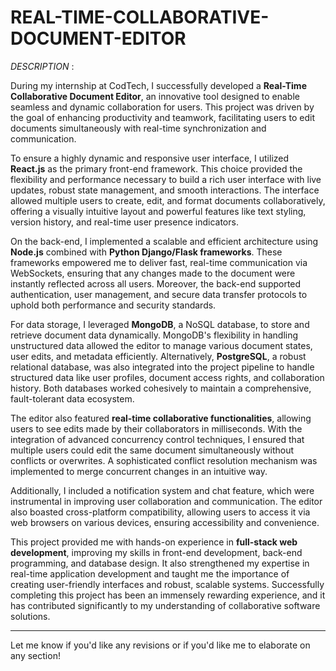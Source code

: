 # REAL-TIME-COLLABORATIVE-DOCUMENT-EDITOR

*DESCRIPTION* : 

During my internship at CodTech, I successfully developed a **Real-Time Collaborative Document Editor**, an innovative tool designed to enable seamless and dynamic collaboration for users. This project was driven by the goal of enhancing productivity and teamwork, facilitating users to edit documents simultaneously with real-time synchronization and communication.

To ensure a highly dynamic and responsive user interface, I utilized **React.js** as the primary front-end framework. This choice provided the flexibility and performance necessary to build a rich user interface with live updates, robust state management, and smooth interactions. The interface allowed multiple users to create, edit, and format documents collaboratively, offering a visually intuitive layout and powerful features like text styling, version history, and real-time user presence indicators.

On the back-end, I implemented a scalable and efficient architecture using **Node.js** combined with **Python Django/Flask frameworks**. These frameworks empowered me to deliver fast, real-time communication via WebSockets, ensuring that any changes made to the document were instantly reflected across all users. Moreover, the back-end supported authentication, user management, and secure data transfer protocols to uphold both performance and security standards.

For data storage, I leveraged **MongoDB**, a NoSQL database, to store and retrieve document data dynamically. MongoDB's flexibility in handling unstructured data allowed the editor to manage various document states, user edits, and metadata efficiently. Alternatively, **PostgreSQL**, a robust relational database, was also integrated into the project pipeline to handle structured data like user profiles, document access rights, and collaboration history. Both databases worked cohesively to maintain a comprehensive, fault-tolerant data ecosystem.

The editor also featured **real-time collaborative functionalities**, allowing users to see edits made by their collaborators in milliseconds. With the integration of advanced concurrency control techniques, I ensured that multiple users could edit the same document simultaneously without conflicts or overwrites. A sophisticated conflict resolution mechanism was implemented to merge concurrent changes in an intuitive way.

Additionally, I included a notification system and chat feature, which were instrumental in improving user collaboration and communication. The editor also boasted cross-platform compatibility, allowing users to access it via web browsers on various devices, ensuring accessibility and convenience.

This project provided me with hands-on experience in **full-stack web development**, improving my skills in front-end development, back-end programming, and database design. It also strengthened my expertise in real-time application development and taught me the importance of creating user-friendly interfaces and robust, scalable systems. Successfully completing this project has been an immensely rewarding experience, and it has contributed significantly to my understanding of collaborative software solutions.

---

Let me know if you'd like any revisions or if you'd like me to elaborate on any section!
